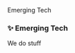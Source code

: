 <!--
![We're all protectors](https://raw.githubusercontent.com/protective-emerging-tech/.github/main/images/logo.jpg)
-->

Emerging Tech
<!--
[Protective](https://www.protective.com/) provides protection that fits your life, because we believe everyone deserves a sense of security and freedom. It's who we are and who we've always been, protecting people for more than 110 years through life insurance, asset protection and retirement products.
-->


### ✨ Emerging Tech
<!--
Protective's Emerging Tech team helps Protective understand emerging technology implications for accomplishing Protective's missions and delivering on commitments to clients.
-->
We do stuff
